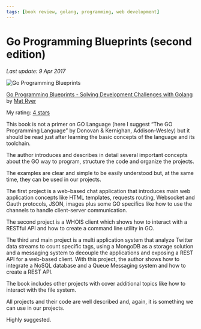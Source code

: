```yaml
---
tags: [book review, golang, programming, web development]
---
```


# Go Programming Blueprints (second edition)

*Last update: 9 Apr 2017*

![Go Programming Blueprints](../covers/go-programming-blueprints.jpeg)

[Go Programming Blueprints - Solving Development Challenges with Golang](https://www.goodreads.com/book/show/24880488) by [Mat Ryer](https://www.goodreads.com/author/show/13479862)

My rating: [4 stars](https://www.goodreads.com/review/show/1964914459)

This book is not a primer on GO Language (here I suggest “The GO Programming Language” by Donovan & Kernighan, Addison-Wesley) but it should be read just after learning the basic concepts of the language and its toolchain.

The author introduces and describes in detail several important concepts about the GO way to program, structure the code and organize the projects.

The examples are clear and simple to be easily understood but, at the same time, they can be used in our projects.

The first project is a web-based chat application that introduces main web application concepts like HTML templates, requests routing, Websocket and Oauth protocols, JSON, images plus some GO specifics like how to use the channels to handle client-server communication.

The second project is a WHOIS client which shows how to interact with a RESTful API and how to create a command line utility in GO.

The third and main project is a multi application system that analyze Twitter data streams to count specific tags, using a MongoDB as a storage solution and a messaging system to decouple the applications and exposing a REST API for a web-based client. With this project, the author shows how to integrate a NoSQL database and a Queue Messaging system and how to create a REST API.

The book includes other projects with cover additional topics like how to interact with the file system.

All projects and their code are well described and, again, it is something we can use in our projects.

Highly suggested.